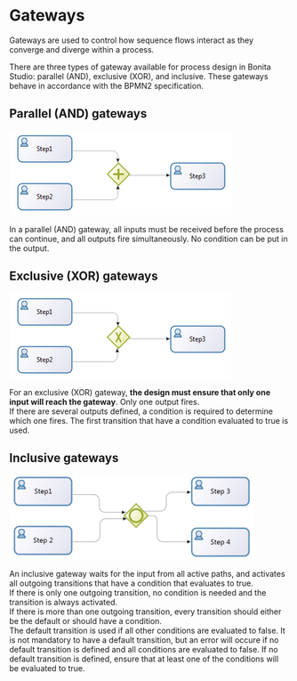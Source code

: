 # Gateways

Gateways are used to control how sequence flows interact as they converge and diverge within a process.

There are three types of gateway available for process design in Bonita Studio: parallel (AND), exclusive (XOR), and inclusive. These gateways behave in accordance with the BPMN2 specification.

## Parallel (AND) gateways

  ![Diagram of a parallel (AND) gateway](images/images-6_0/papde_pm_diag_gateways_parallel_gate.png)

In a parallel (AND) gateway, all inputs must be received before the process can continue, and all outputs fire simultaneously. No condition can be put in the output.

## Exclusive (XOR) gateways

  ![Diagram of a exclusive (XOR) gateway](images/images-6_0/papde_pm_diag_gateways_exclusive_gate.png)

For an exclusive (XOR) gateway, **the design must ensure that only one input will reach the gateway**. Only one output fires.  
If there are several outputs defined, a condition is required to determine which one fires. The first transition that have a condition evaluated to true is used.

## Inclusive gateways

  ![diagram of a inclusive gateway](images/images-6_0/papde_pm_diag_gateways_inclusive_gate.png)

An inclusive gateway waits for the input from all active paths, and activates all outgoing transitions that have a condition that
evaluates to true.  
If there is only one outgoing transition, no condition is needed and the transition is always activated.  
If there is more than one outgoing transition, every transition should either be the default or should have a condition.  
The default transition is used if all other conditions are evaluated to false. It is not mandatory to have a default transition, but an error will occure if no default transition is defined and all conditions are evaluated to false.
If no default transition is defined, ensure that at least one of the conditions will be evaluated to true.
